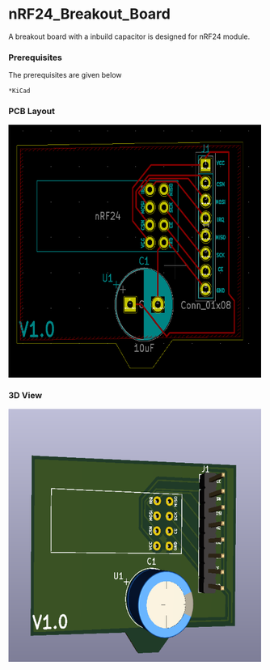 # nRF24_Breakout_Board
A breakout board with a inbuild capacitor is designed for nRF24 module. 

### Prerequisites
The prerequisites are given below
```
*KiCad
```
### PCB Layout
<img src="img/desktop.png" width="500" height ="500"> 

### 3D View
<img src="img/Screenshot_2.png" width="500" height ="500"> 

